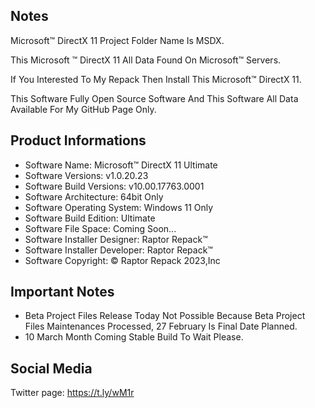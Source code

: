 Notes
-------------------------------------------------

Microsoft™ DirectX 11 Project Folder Name Is MSDX.

This Microsoft ™ DirectX 11 All Data Found On Microsoft™ Servers.

If You Interested To My Repack Then Install This Microsoft™ DirectX 11.

This Software Fully Open Source Software And This Software All Data Available For My GitHub Page Only.

Product Informations
------------------------------------------------
- Software Name: Microsoft™ DirectX 11 Ultimate 
- Software Versions: v1.0.20.23
- Software Build Versions: v10.00.17763.0001
- Software Architecture: 64bit Only
- Software Operating System: Windows 11 Only
- Software Build Edition: Ultimate
- Software File Space: Coming Soon...
- Software Installer Designer: Raptor Repack™
- Software Installer Developer: Raptor Repack™
- Software Copyright: © Raptor Repack 2023,Inc

Important Notes
-----------------------------------------------
- Beta Project Files Release Today Not Possible Because Beta Project Files Maintenances Processed, 27 February Is Final Date Planned.
- 10 March Month Coming Stable Build To Wait Please.

Social Media
-----------------------------------------------
Twitter page: https://t.ly/wM1r
